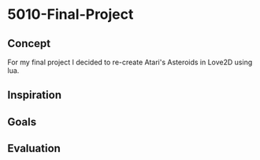 # 5010-Final-Project

## Concept
For my final project I decided to re-create Atari's Asteroids in Love2D using lua. 
## Inspiration

## Goals

## Evaluation
